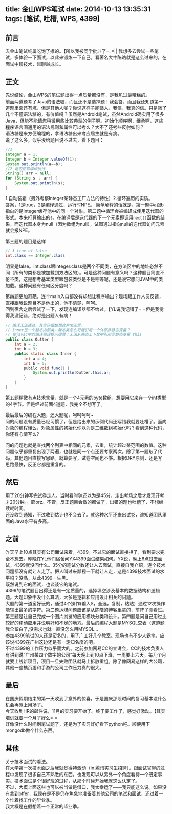 title: 金山WPS笔试
date: 2014-10-13 13:35:31
tags: [笔试, 吐槽, WPS, 4399]
---
前言
----------------
去金山笔试纯属吃饱了撑的。【所以我被同学批斗了=_=||
我想多去尝试一些笔试，多体验一下面试，以此来锻炼一下自己。看著名大牛陈皓就是这么过来的，在面试中聊技术，越聊越成长。
<!--more-->
正文
-----------
先说结论，金山WPS的笔试题出得一点质量都没有，是我见过最糟糕的。  
前面两道题考了Java的语法糖，而且还不是选择题！我会答，而且我还知道第一道题里面还有坑，但是其他人呢？你说这样子能筛人，我信，我真的信。只是筛了几个不懂语法糖的，有价值吗？虽然是Android笔试，虽然Android确实用了很多Java，但能不能请您稍微用些比较典型的例子啊。初始化顺序啊，继承啊，这些程序语言间通用的语法规则和属性可以考么？大不了还考些反射如何？  
语法糖是来方便编程的，拿语法糖出来考应届生就是有病。  
说了这么多，似乎没给题目说不过去，看下题目：
```java
//1
Integer a = 1;
Integer b = Integer.valueOf(1);
System.out.println(a==b);
//2 是否正常编译执行
String[] arr = null;
for (String s ： arr) {
	System.out.println(s);
}
```
1.自动装箱（另外考察Integer某静态工厂方法的特性）2.循环遍历的实质。  
答案，1是true，2是编译通过，运行时NPE。
简单解释的话就是，第一题中a跟b指向的是Integer缓存池中的同一个对象。第二题中循环会被编译成使用迭代器的形式。本来打算输出的s，在编译后是迭代器的下一个元素即调用`next()`函数的结果，而迭代器本身为null（因为数组为null），试图通过指向null的迭代器访问元素就会报NPE。

第三题的题目是这样
```java
// 3 true of false
int.class == Integer.class
```
明显是false。int.class跟Integer.class是两个不同类，在方法区中的地址必然不同（所有的类都是被加载到方法区的）。可是这种问题有意义吗？这种题目简直不伦不类，这是想考基本类型跟包装类型是不是相等呢，还是说它想问JVM中的类加载。这种问题有任何区分度吗？

第四题更加奇葩，连个main入口都没有却想让程序输出？现场跟工作人员反馈，直接跟我说题目不是他出的，他不清楚，呵呵。  
回到宿舍之后尝试了一下，发现连编译器都不给过。【YL说我记错了= =但是我觉得我没记错，绝对是出题人有病！
```java
// 编译无法通过，其实仔细想想这非常正常。
// Inner是一个静态内部类，静态类怎么可能引用一个外部非静态变量？
// 在javac中的编译错误提示很赞：无法从静态上下文中引用非静态变量 this
public class Outter {
	int a = 2;
	int b = 3;
	public static class Inner {
		int a = 4;
		int b = 5;
		pubilc void func() {
			System.out.println(Outter.this.a);
		}
	}
}
```
第五题稍微有点技术含量，就是一个4元素的byte数组，想要用它来存一个int类型的4字节。但是经过前面4道题，我完全不想写了。

最后最后的编程大题，还大题呢，呵呵呵呵~  
问的问题没有质量已经习惯了，但是给出来的示例代码还写错我就要吐槽了。面向对象的编程懂么，对象属性的初始化你以为是二维数组初始化吗？看到这种代码，你还有心情写么?  
<script src="https://gist.github.com/BrainKu/9c8d98987ca2fc71d1ac.js"></script>

问的问题也就是查找两个列表中相同的元素，去重，统计超过某范围的数值。这种问题似乎都重复出现了两遍，也就是同一个点还要考察两次。除了第一题敲了代码，其他题目直接写思路。就算要写，试卷空间也不够。根据DRY原则，还是写思路最快，反正它都是重复的。

然后
-----------------
用了20分钟写完试卷走人。当时看时钟还以为是45分，走出考场之后才发现开考才20分钟。。囧orz。不管，反正题目会做的都做了，出错的题也吐槽了，不想继续耗时间。  
还没收到通知，不过收到估计也不会去了。就这种水平还来出试卷，谁知道团队里面的Java水平有多高。  

之前
--------------
昨天早上10点其实有公司面试来着，4399。不过它的面试直接拒了，看到要求完全不想去。昨晚在YL他们宿舍问YX4399面试结果如何。YX说，晚上6点过去面试，4399就没问什么。35分的笔试分数还让人去面试，直接自我介绍，连个技术问题都没有就让人走了。把人叫过来鄙视一下就让人走，这是4399技术面试的水平吗？没品，从此4399一生黑。  
既然说到它的面试，也谈谈它的笔试。   
4399的笔试题目出得还是有一定质量的，选择填空涉及基本的数据结构和逻辑题。大题印象中没什么算法，大多是逻辑和应用设计相关的问题。  
大题的第一道蛮好玩的，通过4个操作(输入S，全选，复制，粘贴）通过12次操作能输出最多的字符。第二题运煤问题应该是从陈皓的博客里拿的，前阵子刚看过。第三题是让自己完成一个图片浏览的应用模块分类和设计。第四题是问自己用过比较好的移动应用并说明好和不足的地方。最后的编程大题是MYSQL查表（这道题我全留白了,没需求也就一直没怎么用MYSQL...  
参加4399笔试的人还是蛮多的，用了广工好几个教室。现场也有不少人霸笔，应该说4399在广州这边还是有一定知名度的吧。  
不过4399的工作压力似乎蛮大的。之前参加网易CC的宣讲会，CC的技术负责人有讲到说“广州某四个数字的公司”每天晚上到10点下班，一周要上六天。每几个月就要上线新项目，项目一旦失败团队就马上拆散重组。除了像网易这样的大公司，其他一些搞页游和手游的公司工作压力真的很大。  

最后
------------
在国庆假期结束的第一天收到了意外的惊喜，于是国庆那段时间的复习基本没什么机会再派上用场了。  
今天收到HR的邮件说，11月的实习要开始了。终于要工作了，感觉好激动。【其实培训就要一个月了好么= =  
好像没什么时间刷笔试题了，还是为了实习好好看下python吧。顺便用下mongodb做个什么东西。  

其他
------------
关于技术面试的看法。  
在大学第一次技术面之后我就觉得特激动（in 腾讯实习生招聘）。跟面试官聊的过程中发现了很多自己不熟悉的东西，也发现可以从另外一个角度看待一个既定事实。技术面试是个很好玩的过程，从那个时候开始我就这么认定了。  
不过，大概上面这些也可以被当做是借口，我太幸运了——我只能这么说。如果没有拿到offer，我现在是不是仍在焦急地准备着其他公司的笔试和面试，还过着一个忙着找工作的毕业季。  
我大概是在假想着一个正常的毕业季。  